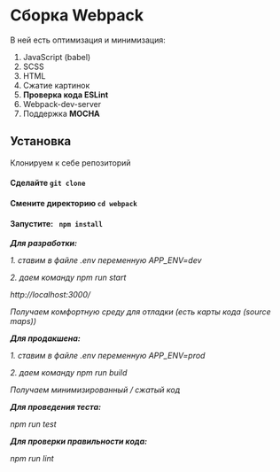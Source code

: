 # Сборка Webpack


В ней есть оптимизация и минимизация:

1. JavaScript (babel)
2. SCSS
3. HTML
4. Сжатие картинок
5. **Проверка кода ESLint**
6. Webpack-dev-server 
7. Поддержка **MOCHA**



## Установка

Клонируем к себе репозиторий 

#### Сделайте `git clone`

#### Смените директорию `cd webpack`

#### Запустите: ` npm install`



***Для разработки:***

 *1. ставим в файле .env переменную APP_ENV=dev*

 *2. даем команду npm run start*

 *http://localhost:3000/*

 *Получаем комфортную среду для отладки (есть карты кода (source maps))*



***Для продакшена:***

 *1. ставим в файле .env переменную APP_ENV=prod*

 *2. даем команду npm run build*

*Получаем минимизированный / сжатый код*

 

***Для проведения теста:***

  *npm run test*



***Для проверки правильности кода:***

  *npm run lint*